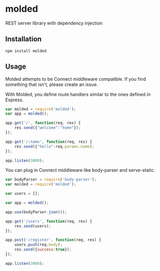 molded
======

REST server library with dependency injection

Installation
---

```
npm install molded
```

Usage
---

Molded attempts to be Connect middleware compatible.
If you find something that isn't, please create an issue.

With Molded, you define route handlers similar to the ones defined in Express.

```javascript
var molded = require('molded');
var app = molded();

app.get('/', function(req, res) {
    res.send({"welcome":"home"});
});

app.get('/:name', function(req, res) {
    res.send({"hello":req.params.name);
});

app.listen(3000);
```

You can plug in Connect middleware like body-parser and serve-static.

```javascript
var bodyParser = require('body-parser');
var molded = require('molded');

var users = [];

var app = molded();

app.use(bodyParser.json());

app.get('/users', function(req, res) {
    res.send(users);
});

app.post('/register', function(req, res) {
    users.push(req.body);
    res.send({success:true});
});

app.listen(3000);
```
